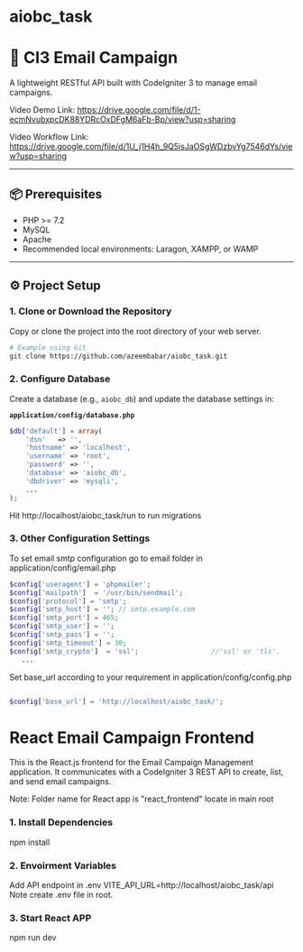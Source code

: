 # aiobc_task

# 📧 CI3 Email Campaign

A lightweight RESTful API built with CodeIgniter 3 to manage email campaigns.

Video Demo Link: https://drive.google.com/file/d/1-ecmNvubxpcDK88YDRcOxDFgM6aFb-Bp/view?usp=sharing

Video Workflow Link: https://drive.google.com/file/d/1U_j1H4h_9Q5isJaOSgWDzbvYg7546dYs/view?usp=sharing

---

## 📦 Prerequisites

- PHP >= 7.2
- MySQL
- Apache
- Recommended local environments: Laragon, XAMPP, or WAMP

---

## ⚙️ Project Setup

### 1. Clone or Download the Repository

Copy or clone the project into the root directory of your web server.

```bash
# Example using Git
git clone https://github.com/azeembabar/aiobc_task.git
```

### 2. Configure Database

Create a database (e.g., `aiobc_db`) and update the database settings in:

**`application/config/database.php`**

```php
$db['default'] = array(
   	'dsn'	=> '',
	'hostname' => 'localhost',
	'username' => 'root',
	'password' => '',
	'database' => 'aiobc_db',
    'dbdriver' => 'mysqli',
    ...
);
```

Hit http://localhost/aiobc_task/run to run migrations

### 3. Other Configuration Settings

To set email smtp configuration go to email folder in application/config/email.php

```php
$config['useragent'] = 'phpmailer';
$config['mailpath']  = '/usr/bin/sendmail';
$config['protocol'] = 'smtp';
$config['smtp_host'] = ''; // smtp.example.com
$config['smtp_port'] = 465;
$config['smtp_user'] = '';
$config['smtp_pass'] = '';
$config['smtp_timeout'] = 30;
$config['smtp_crypto']  = 'ssl';                  //'ssl' or 'tls'.
   ...

```

Set base_url according to your requirement in application/config/config.php

```php

$config['base_url'] = 'http://localhost/aiobc_task/';

```

# React Email Campaign Frontend

This is the React.js frontend for the Email Campaign Management application. It communicates with a CodeIgniter 3 REST API to create, list, and send email campaigns.

Note: Folder name for React app is "react_frontend" locate in main root

### 1. Install Dependencies

npm install

### 2. Envoirment Variables

Add API endpoint in .env VITE_API_URL=http://localhost/aiobc_task/api
Note create .env file in root.

### 3. Start React APP

npm run dev
